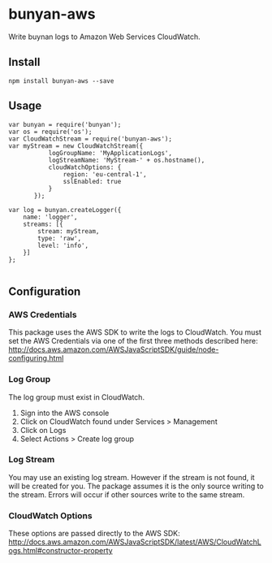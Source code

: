 # bunyan-aws
Write buynan logs to Amazon Web Services CloudWatch.

## Install
`npm install bunyan-aws --save`

## Usage
````
var bunyan = require('bunyan');
var os = require('os');
var CloudWatchStream = require('bunyan-aws');
var myStream = new CloudWatchStream({
           logGroupName: 'MyApplicationLogs',
           logStreamName: 'MyStream-' + os.hostname(),
           cloudWatchOptions: {
               region: 'eu-central-1',
               sslEnabled: true
           }
       });
       
var log = bunyan.createLogger({
    name: 'logger',
    streams: [{
        stream: myStream,
        type: 'raw',
        level: 'info',
    }]
};       
       
````

## Configuration

### AWS Credentials
This package uses the AWS SDK to write the logs to CloudWatch. You must
set the AWS Credentials via one of the first three methods described here:
http://docs.aws.amazon.com/AWSJavaScriptSDK/guide/node-configuring.html

### Log Group
The log group must exist in CloudWatch. 
1) Sign into the AWS console
2) Click on CloudWatch found under Services > Management
3) Click on Logs
4) Select Actions > Create log group

### Log Stream
You may use an existing log stream. However if the stream is not found,
it will be created for you. The package assumes it is the only source
writing to the stream. Errors will occur if other sources write to the
same stream.

### CloudWatch Options
These options are passed directly to the AWS SDK:
http://docs.aws.amazon.com/AWSJavaScriptSDK/latest/AWS/CloudWatchLogs.html#constructor-property
